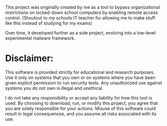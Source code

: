 This project was originally created by me as a tool to bypass organizational restrictions on locked-down school computers by enabling remote access control.  (Shoutout to my schools IT teacher for allowing me to make stuff like this instead of studying for my exams)

Over time, it developed further as a side project, evolving into a low-level experimental malware framework.

# Disclaimer:
This software is provided strictly for educational and research purposes. Use it only on systems that you own or on systems where you have been given explicit permission to run security tests. Any unauthorized use against systems you do not own is illegal and unethical.

I do not take any responsibility or accept any liability for how this tool is used. By choosing to download, run, or modify this project, you agree that you are solely responsible for your actions. Misuse of this software could result in legal consequences, and you assume all risks associated with its use.